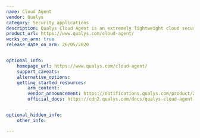 ```yaml
---
name: Cloud Agent
vendor: Qualys
category: Security applications
description: Qualys Cloud Agent is an extremely lightweight cloud security agent that enables real-time, global visibility and response.
product_url: https://www.qualys.com/cloud-agent/
works_on_arm: true
release_date_on_arm: 26/05/2020


optional_info:
    homepage_url: https://www.qualys.com/cloud-agent/
    support_caveats:
    alternative_options:
    getting_started_resources:
        arm_content: 
        vendor_announcement: https://notifications.qualys.com/product/2020/05/26/qualys-adds-cloud-agent-linux-support-for-aws-arm-based-ec2-instances
        official_docs: https://cdn2.qualys.com/docs/qualys-cloud-agent-getting-started-guide.pdf


optional_hidden_info:
    other_info: 

---
```


